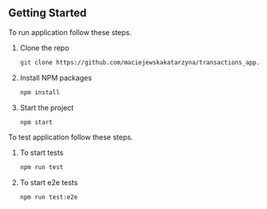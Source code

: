 
## Getting Started

To run application follow these steps.

1. Clone the repo
   ```sh
   git clone https://github.com/maciejewskakatarzyna/transactions_app.git
   ```
2. Install NPM packages
   ```sh
   npm install
   ```
3. Start the project
   ```sh
   npm start
   ```

To test application follow these steps.
1. To start tests
   ```sh
   npm run test
   ```

2. To start e2e tests
   ```sh
   npm run test:e2e
   ```